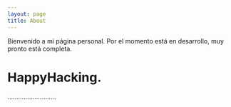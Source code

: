 ```yaml
---
layout: page
title: About
---
```


Bienvenido a mi página personal.
Por el momento está en desarrollo, muy pronto está completa.


# HappyHacking.
...........................